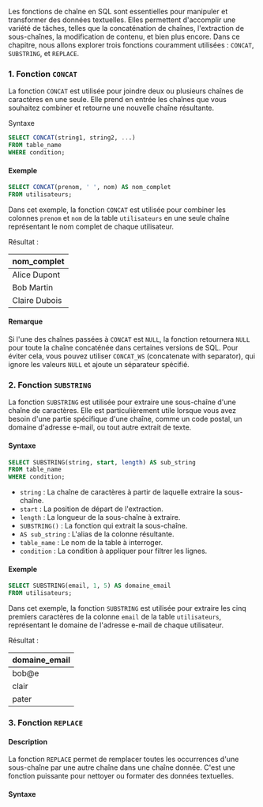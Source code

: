 Les fonctions de chaîne en SQL sont essentielles pour manipuler et transformer des données textuelles. Elles permettent d'accomplir une variété de tâches, telles que la concaténation de chaînes, l'extraction de sous-chaînes, la modification de contenu, et bien plus encore. Dans ce chapitre, nous allons explorer trois fonctions couramment utilisées : `CONCAT`, `SUBSTRING`, et `REPLACE`.

### 1. Fonction `CONCAT`

La fonction `CONCAT` est utilisée pour joindre deux ou plusieurs chaînes de caractères en une seule. Elle prend en entrée les chaînes que vous souhaitez combiner et retourne une nouvelle chaîne résultante.

Syntaxe

```sql
SELECT CONCAT(string1, string2, ...)
FROM table_name
WHERE condition;
```

#### Exemple

```sql
SELECT CONCAT(prenom, ' ', nom) AS nom_complet
FROM utilisateurs;
```

Dans cet exemple, la fonction `CONCAT` est utilisée pour combiner les colonnes `prenom` et `nom` de la table `utilisateurs` en une seule chaîne représentant le nom complet de chaque utilisateur.

Résultat :

| nom_complet |
| --- |
| Alice Dupont |
| Bob Martin |
| Claire Dubois |

#### Remarque

Si l'une des chaînes passées à `CONCAT` est `NULL`, la fonction retournera `NULL` pour toute la chaîne concaténée dans certaines versions de SQL. Pour éviter cela, vous pouvez utiliser `CONCAT_WS` (concatenate with separator), qui ignore les valeurs `NULL` et ajoute un séparateur spécifié.

### 2. Fonction `SUBSTRING`

La fonction `SUBSTRING` est utilisée pour extraire une sous-chaîne d'une chaîne de caractères. Elle est particulièrement utile lorsque vous avez besoin d'une partie spécifique d'une chaîne, comme un code postal, un domaine d'adresse e-mail, ou tout autre extrait de texte.

#### Syntaxe

```sql
SELECT SUBSTRING(string, start, length) AS sub_string
FROM table_name
WHERE condition;
```

- `string` : La chaîne de caractères à partir de laquelle extraire la sous-chaîne.
- `start` : La position de départ de l'extraction.
- `length` : La longueur de la sous-chaîne à extraire.
- `SUBSTRING()` : La fonction qui extrait la sous-chaîne.
- `AS sub_string` : L'alias de la colonne résultante.
- `table_name` : Le nom de la table à interroger.
- `condition` : La condition à appliquer pour filtrer les lignes.

#### Exemple

```sql
SELECT SUBSTRING(email, 1, 5) AS domaine_email
FROM utilisateurs;
```

Dans cet exemple, la fonction `SUBSTRING` est utilisée pour extraire les cinq premiers caractères de la colonne `email` de la table `utilisateurs`, représentant le domaine de l'adresse e-mail de chaque utilisateur.

Résultat :

| domaine_email |
| --- |
| bob@e |
| clair |
| pater |

### 3. Fonction `REPLACE`

#### Description

La fonction `REPLACE` permet de remplacer toutes les occurrences d'une sous-chaîne par une autre chaîne dans une chaîne donnée. C'est une fonction puissante pour nettoyer ou formater des données textuelles.

#### Syntaxe